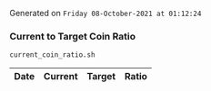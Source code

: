 Generated on `Friday 08-October-2021 at 01:12:24`

### Current to Target Coin Ratio
`current_coin_ratio.sh`

Date|Current|Target|Ratio
---|---|---|---
